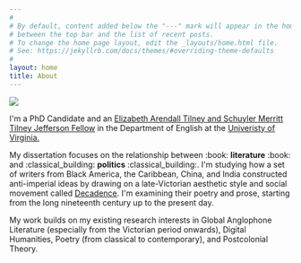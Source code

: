 ```yaml
---
#
# By default, content added below the "---" mark will appear in the home page
# between the top bar and the list of recent posts.
# To change the home page layout, edit the _layouts/home.html file.
# See: https://jekyllrb.com/docs/themes/#overriding-theme-defaults
#
layout: home
title: About
---
```

<img src="https://user-images.githubusercontent.com/45428531/100414372-99700a00-3047-11eb-9a3d-48233b763450.JPG">
<p>I'm a PhD Candidate and an <a href="https://www.jeffersonscholars.org/people/cherrie-kwok">Elizabeth Arendall Tilney and Schuyler Merritt Tilney Jefferson Fellow</a> in the Department of English at the <a href="https://www.virginia.edu/">Univeristy of Virginia.</a></p>
<p>My dissertation focuses on the relationship between :book: <b>literature</b> :book: and :classical_building: <b>politics</b> :classical_building:. I'm studying how a set of writers from Black America, the Caribbean, China, and India constructed anti-imperial ideas by drawing on a late-Victorian aesthetic style and social movement called <a href="https://www.bl.uk/romantics-and-victorians/articles/aestheticism-and-decadence">Decadence</a>. I'm examining their poetry and prose, starting from the long nineteenth century up to the present day.</p>
<p>My work builds on my existing research interests in Global Anglophone Literature (especially from the Victorian period onwards), Digital Humanities, Poetry (from classical to contemporary), and Postcolonial Theory.</p>
